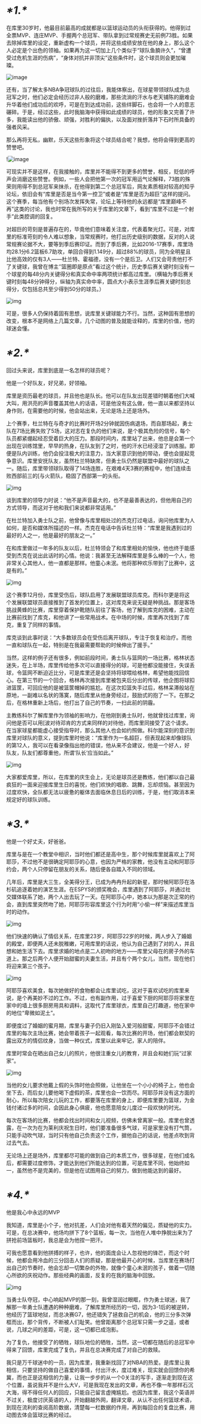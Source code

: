 # ***\*1.\****

在库里30岁时，他最目前最高的成就都是以篮球运动员的头衔获得的。他得到过全票MVP、连庄MVP、手握两个总冠军、带队拿到过常规赛史无前例73胜。如果去除掉库里的设定，重新虚构一个球员，并将这些成绩安放在他的身上，那么这个人必定是个出色的领袖。如果再为这一切加上几个类似于“球队鱼腩许久”，“曾遭受过危机生涯的伤病”，“身体对抗并非顶尖”这些条件时，这个球员则会更加璀璨。

 ![image](https://user-images.githubusercontent.com/95010976/145715122-a362ea06-8354-466c-a4a2-0919ff3202ec.png)


还有，当了解太多NBA争冠球队的过往后，我能体察出，在球星带领球队成为总冠军之时，他们必定会经历过非人般的磨难，那些流淌的汗水与老天铺陈的磨难会升华着他们成功后的欢呼，可是在到达成功前，这些绊脚石，也会将一个人的意志碾碎。于是，经过这些，此时我脑海中获得如此成绩的球员，他的形象又完善了许多，我能读出他的骄傲、顽强，对胜利的偏执，以及面对挫折落井下石时所具备的强者风采。

那么再将无私，幽默，乐天这些形象将这个球员结合呢？我想，他将会得到更高的赞誉吧。

!![image](https://user-images.githubusercontent.com/95010976/145715138-b9dca5b2-a4a7-4dc6-ac3b-e9a15a46b32d.png)


可现实并不是这样，在我接触的，库里并不能得不到更多的赞誉，相反，贬低的呼声会消磨这些赞誉。例如，一些人会把他第一次的冠军用运气论解释，73胜的殊荣则用得不到总冠军来抹杀，在他得到第二个总冠军后，网友素质相对较高的知乎论坛，依旧会有“库里是否是当今第一控卫”或者是“库里是否为超巨”这样的提问。这个赛季，每当他有个别场次发挥失常，论坛上等待他的永远都是“库里巅峰不再”这类的讨论，我也时常在我所写的关于库里的文章下，看到“库里不过是一个射手”此类腔调的回复。

对超巨的苛刻是普遍存在的，毕竟他们意味着关注度，代表着聚光灯。可是，对库里的标准苛刻的令人难以想象，当常规赛时，他打出历史级别的数据，反对的人说常规赛论据不大，要等到季后赛印证。而到了季后赛，比如2016-17赛季，库里场均28.1分6.2篮板6.7助攻，单回合得到1.149分，超过88%的球员，同为全明星且比他高效的仅有3人——杜兰特、霍福德，没有一个是后卫。人们又会苛责他打不了关键球，我曾在博主‘’篮圈即是原点”看过这个统计，历史季后赛关键时刻没有一个球星的每48分内关键得分和真实命中率两项统计都高过库里。（横轴为季后赛关键时刻每48分钟得分，纵轴为真实命中率，圆点大小表示生涯季后赛关键时刻总得分，仅包括总共至少得到50分的球员。）

![img](file:///C:\Users\宋祖德\AppData\Local\Temp\ksohtml14156\wps3.png) 

可是，很多人仍保持着固有思想，说库里关键球能力不行。当然，这种固有思想的改变，根本不是网络上几篇文章，几个动图的普及就能诠释的，库里的价值，他的球迷会懂。

# ***\*2.\****

回过头来说，库里到底是一名怎样的球员呢？

他是一个好队友，好兄弟，好领袖。

库里是资历最老的球员，并且他也是队长。他可以在队友出现差错时朝着他们大喊大叫，用洪亮的声音覆盖其他人的话语，可是他没有这么做，他一直以来都坚持以身作则，在需要他的时候，他会站出来，无论是场上还是场外。

上个赛季，杜兰特在与奇才的比赛时开场2分钟就因伤病退场，而自那场起，勇士队在7场比赛失败了5场，这对志在复仇的他们来说，是个极其危险的信号，每个队员都紧绷起经忍受着巨大的压力。那段时间内，库里站了出来，他总是会第一个出现在训练馆里，早早的热身，在队友到了之时，他的汗水已经浸湿了训练服。即便是队内训练，他仍会投注极大的注意力，当大家意识到他的带动，便也会提起竞争意识。库里安抚队友，虽然杜兰特缺席，但勇士队仍然是联盟中最好的球队之一。随后，库里带领球队取得了14场连胜，在艰难4天3赛的赛程中，他们连续击败西部前三的[与火箭队，稳固了西部第一的头衔。

![img](file:///C:\Users\宋祖德\AppData\Local\Temp\ksohtml14156\wps4.png) 

谈到库里的领导力时说：“他不是声音最大的，也不是最善表达的，但他用自己的方式领导，而这对于他和我们来说都非常适用。”

在杜兰特加入勇士队之前，他曾像与库里相处过的杰克打过电话，询问他库里为人如何，是否和媒体所描述的一样。杰克在电话中告诉杜兰特：“库里是我遇到过的最好的人之一，他是最好的朋友之一。”

在和库里做过一年多的队友以后，杜兰特领会了和库里相处的愉快，他也终于能感受到杰克在说出此话时的心情。他说：我甚至无法解释库里是多么棒的一个人，他非常关心其他人，他一直都是那样。他童心未泯。他将那种欢乐带到了比赛中，这是有的。”

![img](file:///C:\Users\宋祖德\AppData\Local\Temp\ksohtml14156\wps5.png) 

这个赛季12月份，库里受伤后，球队启用了发展联盟球员库克。而科尔更是将这个发展联盟球员直接推到了首发的位置上，这对库克来说无疑是种挑战。那是客场挑战黄蜂的比赛，库里穿着保护靴随队前往了客场，他了解到库克的困难，主动在比赛前找到了库克，和他讲了一些常用战术。在中场的时候，库里再次找到了库克，重复了同样的事情。

库克谈到此事时说：“大多数球员会在受伤后离开球队，专注于恢复和治疗。而他一直和球队在一起，特别是在我最需要帮助的时候伸出了援手。”

当然，这样的例子还有很多，例如前段时间，勇士队与篮网的一场比赛，格林状态迷失，在上半场，库里传给他多次可以直接得分的球，可是他都没能接住，失误丢球，令篮网不断迫近比分，可是库里还是会坚持将球喂给格林，希望他能找回信心。在第三节的一个回合，格林再次接到库里被包夹后分出的传球，他企图将球扣进篮筐，可回应他的是被篮筐帽掉的尴尬。在这次扣篮失手过后，格林呆滞般站在原地，一副难以名状的落寞，随后库里从他身旁经过，鼓励式的抱了一下。在那之后，在格林重新上场后，他打出了自己的节奏，一扫此前的阴霾。

主教练科尔了解库里作为领袖的影响力，在他刚到勇士队时，他就曾找过库里，询问他是否可以用[波对待邓肯的方式来同样的对待他，而库里同接受了这个请求。在当家球星都能虚心接受指导时，那么其他人也会如约照做。科尔能深刻的意识到库里对球队的意义，提到库里时他说：“库里作为一名超巨，但表现起来却像球队的第12人，我可以在看录像指出他的错误，他从来不会建议，他是一个好人，好队友，队友们都尊重他，所谓‘队长’应当如此。”

![img](file:///C:\Users\宋祖德\AppData\Local\Temp\ksohtml14156\wps6.png) 

大家都爱库里，所以，在库里的庆生会上，无论是球员还是教练，他们都以自己最疯狂的一面来迎接库里生日的喜悦，他们欢快的唱歌、跳舞，忘却烦恼。甚至因为过度欢快，全队都无法以疲惫的躯体去面临休息日后的训练，于是，他们取消本来规定好的球队训练。

# ***\*3.\****

他是一个好丈夫，好爸爸。

库里与是在一个教堂中相识，当时他们都还是高中生，那个时候库里就喜欢上了阿耶莎，不过他不是很确定阿耶莎的心意，也因为严格的家教，他没有主动和阿耶莎约会，两个人只停留在朋友的关系，随后便各自踏入不同的领域。

几年后，库里是大三生，全美得分王，已成为冉冉升起的新星，那时候阿耶莎在洛杉矶追逐着她的演艺生涯。在ESPYS的颁奖晚会，库里遇到了阿耶莎，并通过社交媒体联系了她，两个人出去玩了一天。在阿耶莎心中，她本以为那是次正常的约会，直到库里突然吻了她，阿耶莎形容库里这个行为时用“小偷一样”来描述库里当时的动作。

![img](file:///C:\Users\宋祖德\AppData\Local\Temp\ksohtml14156\wps7.png) 

他们快速的确认了情侣关系，在库里23岁，阿耶莎22岁的时候，两人步入了婚姻的殿堂，即便两人还未脱稚嫩，可用库里的话说，他认为自己遇到了对的人，并且想和她生活下去。库里求婚的地点是二人初吻的地方——库里父母在的房子外的车道上。那之后两个人便开始甜蜜的夫妻生活，并且有个两个女儿，当然，现在他们将迎来第三个孩子。

![img](file:///C:\Users\宋祖德\AppData\Local\Temp\ksohtml14156\wps8.png) 

阿耶莎喜欢美食，每次她做好的食物都会让库里试吃，这对于喜欢试吃的库里来说，是个再美妙不过的工作。不过，也有副作用，过于喜爱下厨的阿耶莎将家里在家中的墙上很多厨房用具和调料，这取代了库里球衣，库里自己打趣道，他在家中的地位“卑微如泥土”。

即便度过了婚姻的蜜月期，库里与妻子仍旧入刚坠入爱河般甜蜜，阿耶莎不会错过库里的每次主场比赛，她会带着孩子一起观看，每次比赛的开场，他们都会默契的露出双方的情侣纹身，当做一种仪式，库里以此来牢记，家人的陪伴。

库里时常会在晒出自己女儿的照片，他很注重女儿的教育，并且会和她们玩“过家家”。

![img](file:///C:\Users\宋祖德\AppData\Local\Temp\ksohtml14156\wps9.png) 

当他的女儿要求他戴上假的头饰时他会照做，让他坐在一个小小的椅子上，他也会坐下去，而后女儿要他喝下虚假的茶，库里也会一饮而尽。阿耶莎并没有这方面的耐心，所以每次陪女儿玩的工作，都要落在库里的身上，即便库里要为篮球，为金钱付诸过多的时间，会因此身心俱疲，他也愿意陪女儿度过一段欢快的时光。

每次在客场的比赛，他都会找出时间和女儿视频，仿佛未曾离家一般。库里也曾透露，在一次为在为莱利庆祝生日时，他们要准备很多气球，可是家里没有打气筒，只能手动吹气球，当时只有他自己负责这个工作，据他自己的话说，他差点吹到背过去气去。

无论场上还是场外，库里都尽可能的做到自己的本质工作，很多球星，在他们成名后，都需要过度修饰，才能达到他们所能达到的位置，可是库里不同，他始终如一，虽然他不是完美的，但是他在试图用自己的努力，做到他能达到的最好。

# ***\*4.\****

他是我心中永远的MVP

我知道，库里是小个子，他对抗差，人们会对他有着天然的偏见，质疑他的实力。可是，在总决赛中，他场均拼下了8个篮板，每一次，当他在人堆中挣脱出来为了拼抢前场篮板时，我总是会为他捏一把汗。

可我也愿意看到他拼搏的样子，也许，他的面庞会让人忽视他的锋芒，而这个时候，他都会用冷血的三分回击人们的质疑，那是他最开心的时候，当库里在赛场打出自己的节奏时，他会忘却一切繁杂的外物，就像个童心未泯的孩子，做着一切随心所欲的庆祝动作。那些经典的画面，反复的在我的脑海中回放。

![img](file:///C:\Users\宋祖德\AppData\Local\Temp\ksohtml14156\wps10.png) 

当勇士队夺冠，中心响起MVP的那一刻，我曾湿润过眼眶，作为勇士球迷，我了解那一年勇士队遭遇的种种磨难，了解库里所经历的一切，因为3-1后的被逆转，他经历了篮球地狱，而总决赛G7，他还错失了拯救自己的机会，他的三分多次弹框而出，那个背传，不断被人们耻笑。他曾距离那个总冠军只需一步之遥，或者说，几球之间的差距，可是，这一切都已成泡影。

为了复仇，他接受了的牺牲，球队地位的牺牲，当然，这一切都在随后的总冠军中得来了回馈，库里完成了复仇，并且在总决赛完成了对自己的救赎。

我只是万千球迷中的一员，因为库里，我重新找回了对NBA的热爱。是库里让我相信，只要坚持的做自己喜爱的事情，付出汗水，度过难关，现实就会回馈你的希冀，而也正是这相信的力量，让我一步步的从一个0关注的写手，逐渐走到现在这个位置，虽说我并不是什么大V，可是我现在发出的文章，再也不像一年那样石沉大海，得不得任何人的回应，只能自己留言虚掩尴尬。也因为库里，我这个英语并不过关，极度讨厌英语的人，开始翻越外网，翻译文章，从认不出任何篮球术语，到现在流利的查阅高阶数据，清楚每一栏数据的作用，再到每回合的复盘比赛，用动图去体会篮球比赛的经过。

 
